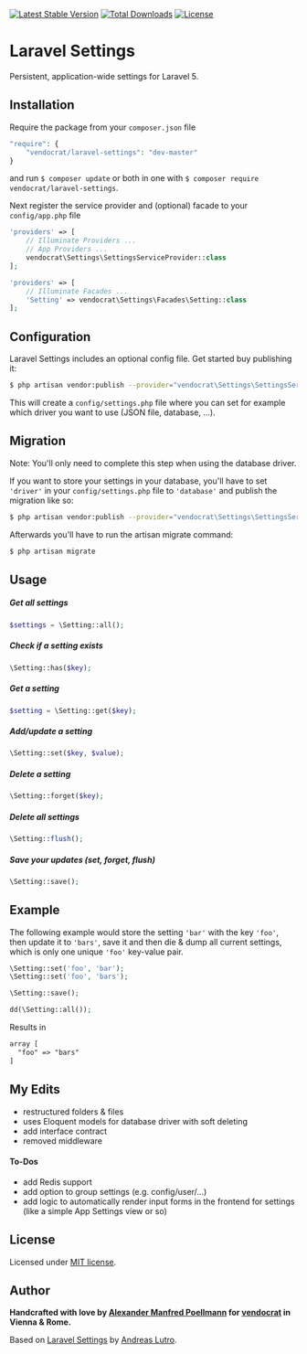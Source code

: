 [![Latest Stable Version](https://poser.pugx.org/vendocrat/laravel-settings/v/stable)](https://packagist.org/packages/vendocrat/laravel-settings)
[![Total Downloads](https://poser.pugx.org/vendocrat/laravel-settings/downloads)](https://packagist.org/packages/vendocrat/laravel-settings)
[![License](https://poser.pugx.org/vendocrat/laravel-settings/license)](https://packagist.org/packages/vendocrat/laravel-settings)

# Laravel Settings

Persistent, application-wide settings for Laravel 5.

## Installation

Require the package from your `composer.json` file

```php
"require": {
	"vendocrat/laravel-settings": "dev-master"
}
```

and run `$ composer update` or both in one with `$ composer require vendocrat/laravel-settings`.

Next register the service provider and (optional) facade to your `config/app.php` file

```php
'providers' => [
    // Illuminate Providers ...
    // App Providers ...
    vendocrat\Settings\SettingsServiceProvider::class
];
```

```php
'providers' => [
	// Illuminate Facades ...
    'Setting' => vendocrat\Settings\Facades\Setting::class
];
```

## Configuration

Laravel Settings includes an optional config file. Get started buy publishing it:

```bash
$ php artisan vendor:publish --provider="vendocrat\Settings\SettingsServiceProvider" --tag="config"
```

This will create a `config/settings.php` file where you can set for example which driver you want to use (JSON file, database, ...).

## Migration

Note: You'll only need to complete this step when using the database driver.

If you want to store your settings in your database, you'll have to set `'driver'` in your `config/settings.php` file to `'database'` and publish the migration like so:

```bash
$ php artisan vendor:publish --provider="vendocrat\Settings\SettingsServiceProvider" --tag="migrations"
```

Afterwards you'll have to run the artisan migrate command:

```bash
$ php artisan migrate
```

## Usage

##### Get all settings
```php
$settings = \Setting::all();
```

##### Check if a setting exists
```php
\Setting::has($key);
```

##### Get a setting
```php
$setting = \Setting::get($key);
```

##### Add/update a setting
```php
\Setting::set($key, $value);
```

##### Delete a setting
```php
\Setting::forget($key);
```

##### Delete all settings
```php
\Setting::flush();
```

##### Save your updates (set, forget, flush)
```php
\Setting::save();
```

## Example

The following example would store the setting `'bar'` with the key `'foo'`, then update it to `'bars'`, save it and then die & dump all current settings, which is only one unique `'foo'` key-value pair.

```php
\Setting::set('foo', 'bar');
\Setting::set('foo', 'bars');

\Setting::save();

dd(\Setting::all());
```

Results in

```html
array [
  "foo" => "bars"
]
```

## My Edits

* restructured folders & files
* uses Eloquent models for database driver with soft deleting
* add interface contract
* removed middleware

#### To-Dos

* add Redis support
* add option to group settings (e.g. config/user/...)
* add logic to automatically render input forms in the frontend for settings (like a simple App Settings view or so)

## License

Licensed under [MIT license](http://opensource.org/licenses/MIT).

## Author

**Handcrafted with love by [Alexander Manfred Poellmann](http://twitter.com/AMPoellmann) for [vendocrat](https://vendocr.at) in Vienna &amp; Rome.**

Based on [Laravel Settings](https://github.com/anlutro/laravel-settings) by [Andreas Lutro](http://www.lutro.me).